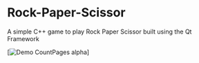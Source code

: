# Rock-Paper-Scissor
A simple C++ game to play Rock Paper Scissor built using the Qt Framework

[![Demo CountPages alpha](https://s2.ezgif.com/tmp/ezgif-2-34cc363b0e.gif)]
